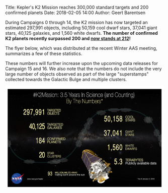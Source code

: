 Title: Kepler's K2 Mission reaches 300,000 standard targets and 200 confirmed planets
Date: 2018-02-05 14:00
Author: Geert Barentsen

During Campaigns 0 through 14,
the K2 mission has now targeted an estimated 297,991 objects, including
50,159 cool dwarf stars,
37,041 giant stars,
40,125 galaxies,
and 1,560 white dwarfs.
**The number of confirmed K2 planets recently surpassed 200 and
<a href="https://exoplanetarchive.ipac.caltech.edu/docs/counts_detail.html">now stands at 212</a>!**

The flyer below, which was distributed at the recent Winter AAS meeting,
summarizes a few of these statistics.

These numbers will further increase upon the upcoming data releases
for Campaign 15 and 16.
We also note that the numbers do not include the very large number of objects observed
as part of the large "superstamps" collected towards the Galactic Bulge
and multiple clusters.

<a href="images/news/k2-by-the-numbers-dec2017.jpg"><img src="images/news/k2-by-the-numbers-dec2017.jpg"></a>
